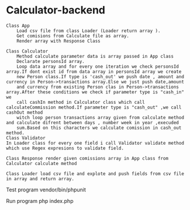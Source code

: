 # Calculator-backend

	Class App  
		Load csv file from class Loader (Loader return array ). 
		Get comisions from Calculate file as array.
		Render array with Response Class

	Class Calculator 
		Method calculate parameter data is array passed in App class
		Declarate personsId array.
		Loop data array and for every one iteration we check personsId array.If dont exist id from data array in personsId array we create
		new Person class.If type is 'cash_out' we push date , amount and currency in Person->transactions array.Else we just push date,amount
		and currency from existing Person clas in Person->transactions array.After these conditions we check if parameter type is "cash_in" we
		call cashIn method in Calculator class which call calculateCommission method.If parameter type is "cash_out" ,we call cashOut method 
		witch loop person transactions array given from calculate method and calculate difrent between days , number week in year ,execuded
		sum.Based on this characters we calculate comission in cash_out method.
	Class Validator 
    In Loader class for every one field i call Validator validate method which use Regex expresions to validate field.
	
	Class Response render given comissions array in App class from Calculator calculate method
	
	Class Loader load csv file and explote and push fields from csv file in array and return array.

 
Test program 
vendor/bin/phpunit

Run program
php index.php

